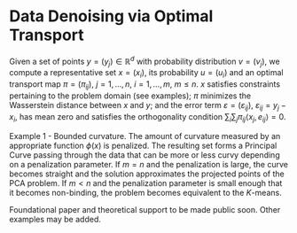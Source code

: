 # Data Denoising via Optimal Transport

Given a set of points $y=(y_j)\in\mathbb{R}^d$ with probability distribution $v=(v_j)$, we compute a representative set $x=(x_i)$, its probability $u=(u_i)$ and an optimal transport map $\pi=(\pi_{ij})$, $j=1,\ldots,n$, $i=1,\ldots,m$, $m\leq n$. $x$ satisfies constraints pertaining to the problem domain (see examples); $\pi$ minimizes the Wasserstein distance between $x$ and $y$; and the error term $\varepsilon=(\varepsilon_{ij})$, $\varepsilon_{ij}=y_j-x_i$, has mean zero and satisfies the orthogonality condition $\sum_i \sum_j \pi_{ij}  \langle x_j,e_{ij}\rangle = 0$.

Example 1 - Bounded curvature. The amount of curvature measured by an appropriate function $\phi(x)$ is penalized. The resulting set forms a Principal Curve passing through the data that can be more or less curvy depending on a penalization parameter. If $m=n$ and the penalization is large, the curve becomes straight and the solution approximates the projected points of the PCA problem. If $m < n$ and the penalization parameter is small enough that it becomes non-binding, the problem becomes equivalent to the $K$-means.

Foundational paper and theoretical support to be made public soon. Other examples may be added.
